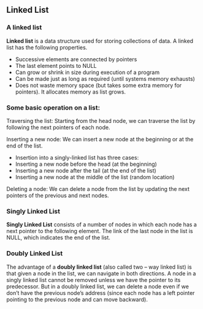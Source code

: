 ## Linked List

### **A linked list**
**Linked list** is a data structure used for storing collections of data. A linked list has the following properties.

- Successive elements are connected by pointers
- The last element points to NULL
- Can grow or shrink in size during execution of a program
- Can be made just as long as required (until systems memory exhausts)
- Does not waste memory space (but takes some extra memory for pointers). It
allocates memory as list grows.


### **Some basic operation on a list:**
Traversing the list: Starting from the head node, we can traverse the list by following the next pointers of each node.

Inserting a new node: We can insert a new node at the beginning or at the end of the list.
- Insertion into a singly-linked list has three cases: 
- Inserting a new node before the head (at the beginning)
- Inserting a new node after the tail (at the end of the list)
- Inserting a new node at the middle of the list (random location)

Deleting a node: We can delete a node from the list by updating the next pointers of the previous and next nodes.


### **Singly Linked List**
**Singly Linked List** consists of a number of nodes in which each node has a next pointer to the following element. The link of the last node in the list is NULL, which indicates the end of the list.

### **Doubly Linked List**
The advantage of a **doubly linked list** (also called two – way linked list) is that given a node in the list, we can navigate in both directions. A node in a singly linked list cannot be removed unless we have the pointer to its predecessor. But in a doubly linked list, we can delete a node even if we don’t have the previous node’s address (since each node has a left pointer pointing to the previous node and can move backward).



